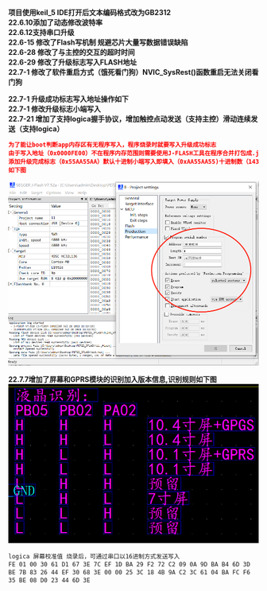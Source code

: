 **项目使用keil_5 IDE打开后文本编码格式改为GB2312**  
**22.6.10添加了动态修改波特率**  
**22.6.12支持串口升级**  
**22.6-15 修改了Flash写机制 规避芯片大量写数据错误缺陷**  
**22.6-28 修改了与主控的交互的超时时间**  
**22.6-29 修改了升级标志写入FLASH地址**  
**22.7-1 修改了软件重启方式（饿死看门狗）NVIC_SysRest()函数重启无法关闭看门狗**  

**22.7-1 升级成功标志写入地址操作如下**  
**22.7-1 修改升级标志小端写入**    
**22.7-21 增加了支持logica握手协议，增加触控点动发送（支持主控）滑动连续发送（支持logica）**  

```JSON
为了能让boot判断app内存区有无程序写入，程序烧录时就要写入升级成功标志
由于写入地址（0x0000FE00）不在程序内存范围则需要使用J-FLASH工具在程序合并打包成.jflash时
添加升级完成标志（0x55AA55AA）默认十进制小端写入即填入（0xAA55AA55)十进制数（1437226410)
如下图
```
![JFLASH配置](picture_md/1656659891136.png)  

**22.7.7增加了屏幕和GPRS模块的识别加入版本信息,识别规则如下图**    　
![识别规则](picture_md/2022007007118656612.png)

```
logica 屏幕校准值 烧录后，可通过串口以16进制方式发送写入
FE 01 00 30 61 D1 67 3E 7C EF 1D BA 29 F2 72 C2 09 0A 9D BA B4 6D 3D BE 7B 83 26 44 EF 30 68 3E 00 00 25 3C 18 4B 9A C2 3C 61 04 BA FC F6 35 BE 08 D0 23 44 6D 3E 
```